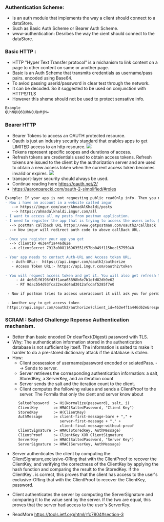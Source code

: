### Authentication Scheme:
 - Is an auth module that implements the way a client should connect to a dataStore. 
 - Such as Basic Auth Scheme or Bearer Auth Scheme. 
 - www-authentication: Desribes the way the cient should connect to the dataStore. 
 
### Basic HTTP : 
 - HTTP "Hyper Text Transfer protocol" is a michanism to link content on a page to other content on same or another page. 
 - Basic is an Auth Scheme that transmits credentials as username/pass pairs. encoded using Base64. 
 - To aviod passing userid/password in clear test through the network. 
 - It can be decoded. So it suggested to be used on conjunction with HTTPS/TLS
 - However this sheme should not be used to protect sensative info. 
```diff
Example 
QUhNQUQ6QUhNQUQxMjM=
```

### Bearer HTTP
- Bearer Tokens to access an OAUTH protected resource. 
- Oauth is just an industry security standard that enables apps to get LIMITED access to an http resource. 
![](https://github.com/AhmadAlKhaldi86/Security/blob/master/assets/Oauth%20FrameWork.png)
- Tokens represent specific scopes and durations of access.
- Refresh tokens are credentials used to obtain access tokens.  Refresh tokens are issued to the client by the authorization
server and are used to obtain a new access token when the current access token becomes invalid or expires.
![](https://github.com/AhmadAlKhaldi86/Security/blob/master/assets/RefreshTokens.png)
- transport-layer security should always be used. 
- Continue reading here https://oauth.net/2/
- https://aaronparecki.com/oauth-2-simplified/#roles

```diff
Example: If your app is not requesting public readOnly info. Then you need authentication.
- Now i have an account in a website called imgur 
   --> https://imgur.com/user/AhmadAlKhaldi/posts
   --> https://ahmadalkhaldi.imgur.com/all
- I want to access all my posts from postman application.
- I need to register the app that is trying to access the users info. @ https://api.imgur.com/oauth2/addclient
  --> postMan callback URL https://www.getpostman.com/oauth2/callback
  --> Now imgur will redirect auth code to above callBack URL. 
 
- Once you register your app you get 
  --> clientID 463e4f1a446d62e
  --> clientSecret 7913a008116963551f57bb049f115bec15755940
  
- Your app needs to contact Auth-URL and Access token URL.
   - Auth-URL:-  https://api.imgur.com/oauth2/authorize
   - Access Token URL:- https://api.imgur.com/oauth2/token
 
- You will request access token and get it. You will also get refresh token. 
     - At 4e6d1f6196fd3f1aea63898b6e7b1efd82db9e62
     - RT 9dac554d93fca22ecdd4ad3012afcdaf5285f7e0
    
 - Now if postman tries to access useraccount it will ask you for permissions to access. 
 
 - Another way to get access token 
 https://api.imgur.com/oauth2/authorize?client_id=463e4f1a446d62e&response_type=token&state=round-trips
```

### SCRAM : Salted Challenge Reponse Authentication machanism. 
 - Better than basic encoded Or clearText(Digest) password with TLS.
 - Why: The authentication information stored in the authentication database is not sufficient by itself. The information is salted to make it harder to do a pre-stored dictionary attack if the database is stolen.
 - How: 
   - Client possession of username/password encoded or solatedPass. --> Sends to server.
   - Server retrieves the corresponding authentication information: a salt, StoredKey, a ServerKey, and an iteration count 
   - Server sends the salt and the iteration count to the client.
   - Client computes the following values and sends a ClientProof to the server. The Formila that only the cient and server know about 
   
```diff
      SaltedPassword  := Hi(Normalize(password), salt, i)
      ClientKey       := HMAC(SaltedPassword, "Client Key")
      StoredKey       := H(ClientKey)
      AuthMessage     := client-first-message-bare + "," +
                         server-first-message + "," +
                         client-final-message-without-proof
      ClientSignature := HMAC(StoredKey, AuthMessage)
      ClientProof     := ClientKey XOR ClientSignature
      ServerKey       := HMAC(SaltedPassword, "Server Key")
      ServerSignature := HMAC(ServerKey, AuthMessage)
```
 
  -  Server authenticates the client by computing the ClientSignature,exclusive-ORing that with the ClientProof to recover the ClientKey, and verifying the correctness of the ClientKey by applying the hash function and comparing the result to the StoredKey.  If the ClientKey . is correct, this proves that the client has access to the user's
exclusive-ORing that with the ClientProof to recover the ClientKey, password.

 -   Client authenticates the server by computing the ServerSignature and comparing it to the value sent by the server.  If the two are equal, this proves that the server had access to the user's ServerKey.

 - ReadMore https://tools.ietf.org/html/rfc7804#section-3

 

